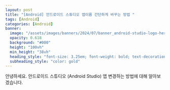 ```yaml
---
layout: post
title: "[Android] 안드로이드 스튜디오 앱이름 간단하게 바꾸는 방법 "
tags: [Android]
categories: [Android]
banner:
  image: "/assets/images/banners/2024/07/banner_android-studio-logo-hero.jpg"
  opacity: 0.618
  background: "#000"
  height: "100vh"
  min_height: "38vh"
  heading_style: "font-size: 3.25em; font-weight: bold; text-decoration: underline"
  subheading_style: "color: gold"
--- 
```


안녕하세요.
안드로이드 스튜디오 (Android Studio) 앱 변경하는 방법에 대해 알아보겠습니다. 


